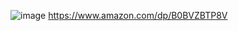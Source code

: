 ![image](https://github.com/Len-PGH/ESP32-AHT10-OLED/assets/13131198/b124f226-8136-4963-b762-90b37f654aad)
https://www.amazon.com/dp/B0BVZBTP8V
